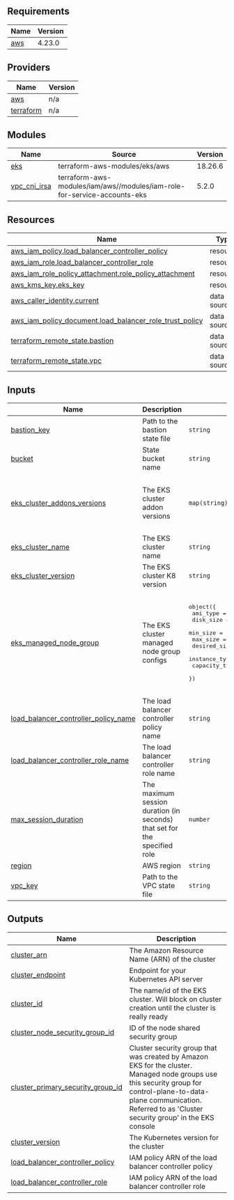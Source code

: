 ## Requirements

| Name | Version |
|------|---------|
| <a name="requirement_aws"></a> [aws](#requirement\_aws) | 4.23.0 |

## Providers

| Name | Version |
|------|---------|
| <a name="provider_aws"></a> [aws](#provider\_aws) | n/a |
| <a name="provider_terraform"></a> [terraform](#provider\_terraform) | n/a |

## Modules

| Name | Source | Version |
|------|--------|---------|
| <a name="module_eks"></a> [eks](#module\_eks) | terraform-aws-modules/eks/aws | 18.26.6 |
| <a name="module_vpc_cni_irsa"></a> [vpc\_cni\_irsa](#module\_vpc\_cni\_irsa) | terraform-aws-modules/iam/aws//modules/iam-role-for-service-accounts-eks | 5.2.0 |

## Resources

| Name | Type |
|------|------|
| [aws_iam_policy.load_balancer_controller_policy](https://registry.terraform.io/providers/hashicorp/aws/latest/docs/resources/iam_policy) | resource |
| [aws_iam_role.load_balancer_controller_role](https://registry.terraform.io/providers/hashicorp/aws/latest/docs/resources/iam_role) | resource |
| [aws_iam_role_policy_attachment.role_policy_attachment](https://registry.terraform.io/providers/hashicorp/aws/latest/docs/resources/iam_role_policy_attachment) | resource |
| [aws_kms_key.eks_key](https://registry.terraform.io/providers/hashicorp/aws/latest/docs/resources/kms_key) | resource |
| [aws_caller_identity.current](https://registry.terraform.io/providers/hashicorp/aws/latest/docs/data-sources/caller_identity) | data source |
| [aws_iam_policy_document.load_balancer_role_trust_policy](https://registry.terraform.io/providers/hashicorp/aws/latest/docs/data-sources/iam_policy_document) | data source |
| [terraform_remote_state.bastion](https://registry.terraform.io/providers/hashicorp/terraform/latest/docs/data-sources/remote_state) | data source |
| [terraform_remote_state.vpc](https://registry.terraform.io/providers/hashicorp/terraform/latest/docs/data-sources/remote_state) | data source |

## Inputs

| Name | Description | Type | Default | Required |
|------|-------------|------|---------|:--------:|
| <a name="input_bastion_key"></a> [bastion\_key](#input\_bastion\_key) | Path to the bastion state file | `string` | n/a | yes |
| <a name="input_bucket"></a> [bucket](#input\_bucket) | State bucket name | `string` | n/a | yes |
| <a name="input_eks_cluster_addons_versions"></a> [eks\_cluster\_addons\_versions](#input\_eks\_cluster\_addons\_versions) | The EKS cluster addon versions | `map(string)` | <pre>{<br>  "coredns": "v1.8.7-eksbuild.1",<br>  "kube-proxy": "v1.22.11-eksbuild.2",<br>  "vpc-cni": "v1.11.2-eksbuild.1"<br>}</pre> | no |
| <a name="input_eks_cluster_name"></a> [eks\_cluster\_name](#input\_eks\_cluster\_name) | The EKS cluster name | `string` | `"demo-eks-cluster"` | no |
| <a name="input_eks_cluster_version"></a> [eks\_cluster\_version](#input\_eks\_cluster\_version) | The EKS cluster K8 version | `string` | `"1.22"` | no |
| <a name="input_eks_managed_node_group"></a> [eks\_managed\_node\_group](#input\_eks\_managed\_node\_group) | The EKS cluster managed node group configs | <pre>object({<br>    ami_type       = string<br>    disk_size      = number<br>    min_size       = number<br>    max_size       = number<br>    desired_size   = number<br>    instance_types = list(string)<br>    capacity_type  = string<br>  })</pre> | <pre>{<br>  "ami_type": "AL2_x86_64",<br>  "capacity_type": "ON_DEMAND",<br>  "desired_size": 1,<br>  "disk_size": 10,<br>  "instance_types": [<br>    "t3.medium"<br>  ],<br>  "max_size": 3,<br>  "min_size": 1<br>}</pre> | no |
| <a name="input_load_balancer_controller_policy_name"></a> [load\_balancer\_controller\_policy\_name](#input\_load\_balancer\_controller\_policy\_name) | The load balancer controller policy name | `string` | `"AWSLoadBalancerControllerIAMPolicy"` | no |
| <a name="input_load_balancer_controller_role_name"></a> [load\_balancer\_controller\_role\_name](#input\_load\_balancer\_controller\_role\_name) | The load balancer controller role name | `string` | `"AWSLoadBalancerControllerRole"` | no |
| <a name="input_max_session_duration"></a> [max\_session\_duration](#input\_max\_session\_duration) | The maximum session duration (in seconds) that set for the specified role | `number` | `3600` | no |
| <a name="input_region"></a> [region](#input\_region) | AWS region | `string` | n/a | yes |
| <a name="input_vpc_key"></a> [vpc\_key](#input\_vpc\_key) | Path to the VPC state file | `string` | n/a | yes |

## Outputs

| Name | Description |
|------|-------------|
| <a name="output_cluster_arn"></a> [cluster\_arn](#output\_cluster\_arn) | The Amazon Resource Name (ARN) of the cluster |
| <a name="output_cluster_endpoint"></a> [cluster\_endpoint](#output\_cluster\_endpoint) | Endpoint for your Kubernetes API server |
| <a name="output_cluster_id"></a> [cluster\_id](#output\_cluster\_id) | The name/id of the EKS cluster. Will block on cluster creation until the cluster is really ready |
| <a name="output_cluster_node_security_group_id"></a> [cluster\_node\_security\_group\_id](#output\_cluster\_node\_security\_group\_id) | ID of the node shared security group |
| <a name="output_cluster_primary_security_group_id"></a> [cluster\_primary\_security\_group\_id](#output\_cluster\_primary\_security\_group\_id) | Cluster security group that was created by Amazon EKS for the cluster. Managed node groups use this security group for control-plane-to-data-plane communication. Referred to as 'Cluster security group' in the EKS console |
| <a name="output_cluster_version"></a> [cluster\_version](#output\_cluster\_version) | The Kubernetes version for the cluster |
| <a name="output_load_balancer_controller_policy"></a> [load\_balancer\_controller\_policy](#output\_load\_balancer\_controller\_policy) | IAM policy ARN of the load balancer controller policy |
| <a name="output_load_balancer_controller_role"></a> [load\_balancer\_controller\_role](#output\_load\_balancer\_controller\_role) | IAM policy ARN of the load balancer controller role |

